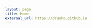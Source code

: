 ```yaml
---
layout: page
title: Home
external_url: https://drusho.github.io
---
```



<!-- ---
title: External Home
layout: post
external_url: https://drusho.github.io
external_site: drusho.io
--- -->